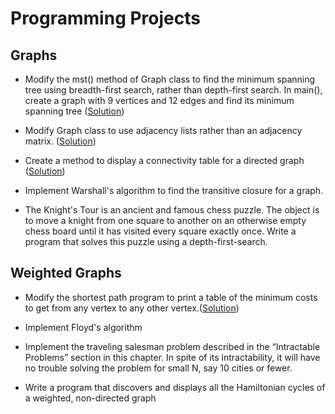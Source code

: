 # Programming Projects

## Graphs
- Modify the mst() method of Graph class to find the minimum spanning tree using breadth-first search, rather than depth-first search. In main(), create a graph with 9 vertices and 12 edges and find its minimum spanning tree ([Solution](https://github.com/sevresbabylone/data-structures-in-java/blob/master/Graphs/Adjacency%20Matrix%20Based/Graph.java))

- Modify Graph class to use adjacency lists rather than an adjacency matrix. ([Solution](https://github.com/sevresbabylone/data-structures-in-java/blob/master/Graphs/Adjacency%20List%20Based/Graph.java))

- Create a method to display a connectivity table for a directed graph ([Solution](https://github.com/sevresbabylone/data-structures-in-java/blob/master/Graphs/Adjacency%20Matrix%20Based/Graph.java))

- Implement Warshall's algorithm to find the transitive closure for a graph.

- The Knight's Tour is an ancient and famous chess puzzle. The object is to move a knight from one square to another on an otherwise empty chess board until it has visited every square exactly once. Write a program that solves this puzzle using a depth-first-search.

## Weighted Graphs
- Modify the shortest path program to print a table of the minimum costs to get from any vertex to any other vertex.([Solution](https://github.com/sevresbabylone/data-structures-in-java/blob/master/Weighted%20Graphs/DirectedWeightedGraph.java))

- Implement Floyd's algorithm

- Implement the traveling salesman problem described in the “Intractable Problems” section in this chapter. In spite of its intractability, it will have no trouble solving the problem for small N, say 10 cities or fewer.

- Write a program that discovers and displays all the Hamiltonian cycles of a weighted, non-directed graph
